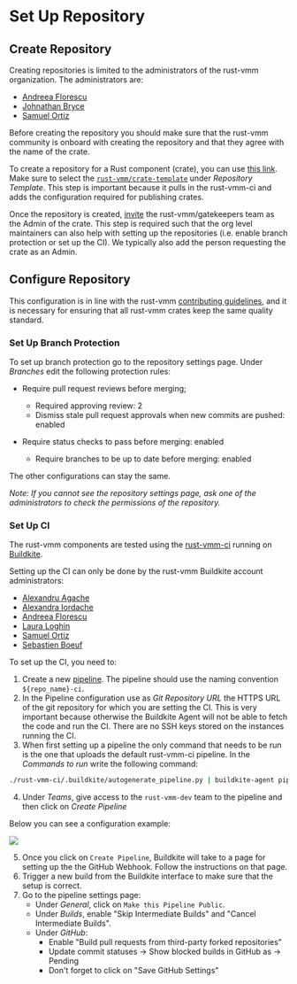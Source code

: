 # Set Up Repository

## Create Repository

Creating repositories is limited to the administrators of the rust-vmm
organization. The administrators are:

- [Andreea Florescu](https://github.com/andreeaflorescu)
- [Johnathan Bryce](https://github.com/jbryce)
- [Samuel Ortiz](https://github.com/sameo)

Before creating the repository you should make sure that the rust-vmm community
is onboard with creating the repository and that they agree with the name of
the crate.

To create a repository for a Rust component (crate), you can use
[this link](https://github.com/organizations/rust-vmm/repositories/new). Make
sure to select the
[`rust-vmm/crate-template`](https://github.com/rust-vmm/crate-template) under
*Repository Template*. This step is important because it pulls in the
rust-vmm-ci and adds the configuration required for publishing crates.

Once the repository is created,
[invite](https://docs.github.com/en/organizations/managing-access-to-your-organizations-repositories/managing-team-access-to-an-organization-repository)
the rust-vmm/gatekeepers team as the Admin of the crate. This step is required
such that the org level maintainers can also help with setting up the
repositories (i.e. enable branch protection or set up the CI). We typically
also add the person requesting the crate as an Admin. 

## Configure Repository

This configuration is in line with the rust-vmm
[contributing guidelines](https://github.com/rust-vmm/community/blob/main/CONTRIBUTING.md#merging-code-in-rust-vmm),
and it is necessary for ensuring that all rust-vmm crates keep the same quality
standard.

### Set Up Branch Protection

To set up branch protection go to the repository settings page. Under
*Branches* edit the following protection rules:
- Require pull request reviews before merging;
  - Required approving review: 2
  - Dismiss stale pull request approvals when new commits are pushed: enabled

- Require status checks to pass before merging: enabled
  - Require branches to be up to date before merging: enabled

The other configurations can stay the same.

*Note: If you cannot see the repository settings page, ask one of the
administrators to check the permissions of the repository.*

### Set Up CI

The rust-vmm components are tested using the
[rust-vmm-ci](https://github.com/rust-vmm/rust-vmm-ci) running on
[Buildkite](https://buildkite.com/).

Setting up the CI can only be done by the rust-vmm Buildkite account
administrators:
- [Alexandru Agache](https://github.com/alexandruag)
- [Alexandra Iordache](https://github.com/aghecenco)
- [Andreea Florescu](https://github.com/andreeaflorescu)
- [Laura Loghin](https://github.com/lauralt)
- [Samuel Ortiz](https://github.com/sameo)
- [Sebastien Boeuf](https://github.com/sboeuf)

To set up the CI, you need to:

1. Create a new [pipeline](https://buildkite.com/organizations/rust-vmm/pipelines/new).
   The pipeline should use the naming convention `${repo_name}-ci`.
2. In the Pipeline configuration use as *Git Repository URL* the HTTPS URL of
   the git repository for which you are setting the CI.
   This is very important because otherwise the Buildkite Agent will not be
   able to fetch the code and run the CI. There are no SSH keys stored on the
   instances running the CI.
3. When first setting up a pipeline the only command that needs to be run is
   the one that uploads the default rust-vmm-ci pipeline. In the
   *Commands to run* write the following command:

```bash
./rust-vmm-ci/.buildkite/autogenerate_pipeline.py | buildkite-agent pipeline upload
```

4. Under *Teams*, give access to the `rust-vmm-dev` team to the pipeline and
   then click on *Create Pipeline*

Below you can see a configuration example:

![](../img/buildkite_pipeline_example.png)

5. Once you click on `Create Pipeline`, Buildkite will take to a page for
   setting up the the GitHub Webhook. Follow the instructions on that page.
6. Trigger a new build from the Buildkite interface to make sure that the
   setup is correct.
7. Go to the pipeline settings page:
    - Under *General*, click on `Make this Pipeline Public`.
    - Under *Builds*, enable "Skip Intermediate Builds" and
      "Cancel Intermediate Builds".
    - Under *GitHub*:
        - Enable "Build pull requests from third-party forked repositories"
        - Update commit statuses -> Show blocked builds in GitHub as -> Pending
        - Don't forget to click on "Save GitHub Settings"
